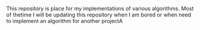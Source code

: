 This repository is place for my implementations of various algorithms. Most of thetime I will be updating this repository when I am bored or when need to implement an algorithm for another projectA
